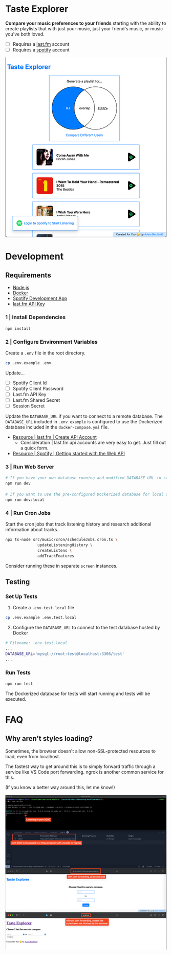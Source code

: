 # Taste Explorer

**Compare your music preferences to your friends** starting with the ability to create playlists that with just your music, just your friend's music, or music you've both loved.

- [ ] Requires a [last.fm](https://www.last.fm) account
- [ ] Requires a [spotify](https://spotify.com) account

![screenshot](./documentation/assets/taste-comparison.screenshot.png)

# Development

## Requirements

- [Node.js](https://nodejs.org/en/learn/getting-started/how-to-install-nodejs)
- [Docker](https://www.docker.com/blog/getting-started-with-docker-desktop/)
- [Spotify Development App](https://developer.spotify.com/)
- [last.fm API Key](https://www.last.fm/api)

### 1 | Install Dependencies

```sh
npm install
```

### 2 | Configure Environment Variables

Create a `.env` file in the root directory.

```sh
cp .env.example .env
```

Update...

- [ ] Spotify Client Id
- [ ] Spotify Client Password
- [ ] Last.fm API Key
- [ ] Last.fm Shared Secret
- [ ] Session Secret

Update the `DATABASE_URL` if you want to connect to a remote database. The `DATABASE_URL` included in `.env.example` is configured to use the Dockerized database included in the `docker-compose.yml` file.

- [Resource | last.fm | Create API Account](https://developer.spotify.com/documentation/web-api/tutorials/getting-started)
  - Consideration | last.fm api accounts are very easy to get. Just fill out a quick form.
- [Resource | Spotify | Getting started with the Web API](https://developer.spotify.com/documentation/web-api/tutorials/getting-started)

### 3 | Run Web Server

```sh
# If you have your own database running and modified DATABASE_URL in step 2
npm run dev

# If you want to use the pre-configured Dockerized database for local development
npm run dev:local
```

### 4 | Run Cron Jobs

Start the cron jobs that track listening history and research additional information about tracks.

```sh
npx ts-node src/music/cron/scheduleJobs.cron.ts \
              updateListeningHistory \
              createListens \
              addTrackFeatures
```

Consider running these in separate `screen` instances.

## Testing

### Set Up Tests

1. Create a `.env.test.local` file

```sh
cp .env.example .env.test.local
```

2. Configure the `DATABASE_URL` to connect to the test database hosted by Docker

```bash
# Filename: .env.test.local
...
DATABASE_URL='mysql://root:test@localhost:3306/test'
...
```

### Run Tests

```sh
npm run test
```

The Dockerized database for tests will start running and tests will be executed.

# FAQ

## Why aren't styles loading?

Sometimes, the browser doesn't allow non-SSL-protected resources to load, even from localhost.

The fastest way to get around this is to simply forward traffic through a service like VS Code port forwarding. ngrok is another common service for this.

(If you know a better way around this, let me know!)

![load-stylesheets](./documentation/assets/load-stylesheets-with-port-forwarding.png)
